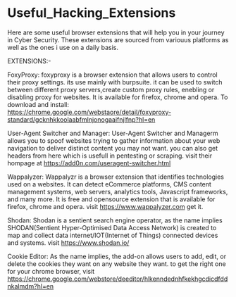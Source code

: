 # Useful_Hacking_Extensions
Here are some useful browser extensions that will help you in your journey in Cyber Security.
These extensions are sourced from variouus platforms as well as the ones i use on a daily basis.



EXTENSIONS:-

FoxyProxy:
  foxyproxy is a browser extension that allows users to control their proxy settings. its use mainly with burpsuite. it can be used to switch between different proxy servers,create custom proxy rules, enebling or disabling proxy for websites. It is available for firefox, chrome and opera.
To download and install: 
https://chrome.google.com/webstaore/detail/foxyproxy-standard/gcknhkkoolaabfmlnjonogaaifnjlfnp?hl=en 


User-Agent Switcher and Manager:
  User-Agent Switcher and Managerm allows you to spoof websites trying to gather information about your web navigation to deliver distinct content you may not want. you can also get headers from here which is usefull in pentesting or scraping. visit their hompage at 
https://add0n.com/useragent-switcher.html


Wappalyzer:
  Wappalyzr is a browser extension that identifies technologies used on a websites. It can detect eCommerce platforms, CMS content management systems, web servers, analytics tools, Javascript frameworks, and many more. It is free and opensource extension that is available for firefox, chrome and opera. visit 
https://www.wappalyzer.com get it.


Shodan:
  Shodan is a sentient search engine operator, as the name implies SHODAN(Sentient Hyper-Optimised Data Access Network) is created to map and collect data internet/IOT(Internet of Things) connected devices and systems.
visit 
https://www.shodan.io/ 


Cookie Editor:
  As the name implies, the add-on allows users to add, edit, or delete the cookies they want on any website they want. to get the right one for your chrome browser, visit 
https://chrome.google.com/webstore/deeditor/hlkenndednhfkekhgcdicdfddnkalmdm?hl=en
